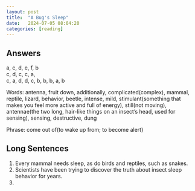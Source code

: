 ```yaml
---
layout: post
title:  "A Bug's Sleep"
date:   2024-07-05 08:04:20
categories: [reading]
---
```


## Answers
a, c, d, e, f, b  
c, d, c, c, a,   
c, a, d, d, c, b, b, b, a, b



Words: antenna, fruit down, additionally, complicated(complex), mammal, reptile, lizard, behavior, beetle, intense, mild, stimulant(something that makes you feel more active and full of energy), still(not moving), antennae(the two long, hair-like things on an insect’s head, used for sensing), sensing, destructive, dung  

Phrase: come out of(to wake up from; to become alert)  


## Long Sentences
1. Every mammal needs sleep, as do birds and reptiles, such as snakes. 
2. Scientists have been trying to discover the truth about insect sleep behavior for years.
3. 
